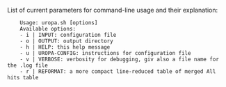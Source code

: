 List of current parameters for command-line usage and their explanation: 
```                        
	Usage: uropa.sh [options]          
	Available options:           
	- i | INPUT: configuration file              
	- o | OUTPUT: output directory            
	- h | HELP: this help message            
	- u | UROPA-CONFIG: instructions for configuration file           
	- v | VERBOSE: verbosity for debugging, giv also a file name for the .log file            
	- r | REFORMAT: a more compact line-reduced table of merged All hits table                 
```
